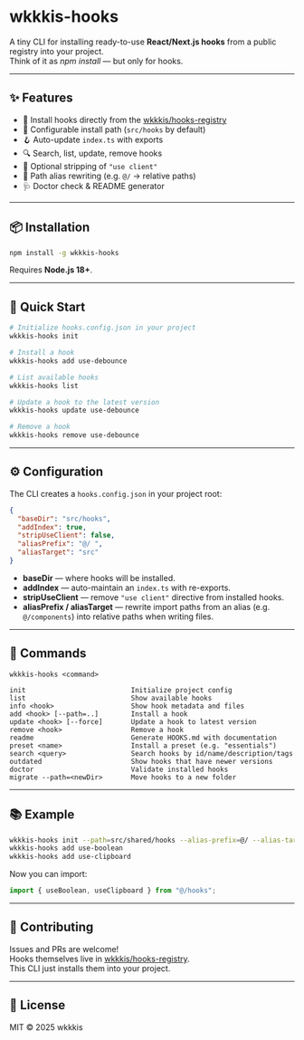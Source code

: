 # wkkkis-hooks

A tiny CLI for installing ready-to-use **React/Next.js hooks** from a public registry into your project.  
Think of it as *npm install* — but only for hooks.

---

## ✨ Features
- 🚀 Install hooks directly from the [wkkkis/hooks-registry](https://github.com/wkkkis/hooks-registry)
- 📂 Configurable install path (`src/hooks` by default)
- 🪝 Auto-update `index.ts` with exports
- 🔍 Search, list, update, remove hooks
- 🧹 Optional stripping of `"use client"`
- 🔗 Path alias rewriting (e.g. `@/` → relative paths)
- 🩺 Doctor check & README generator

---

## 📦 Installation

```bash
npm install -g wkkkis-hooks
```

Requires **Node.js 18+**.

---

## 🚀 Quick Start

```bash
# Initialize hooks.config.json in your project
wkkkis-hooks init

# Install a hook
wkkkis-hooks add use-debounce

# List available hooks
wkkkis-hooks list

# Update a hook to the latest version
wkkkis-hooks update use-debounce

# Remove a hook
wkkkis-hooks remove use-debounce
```

---

## ⚙️ Configuration

The CLI creates a `hooks.config.json` in your project root:

```json
{
  "baseDir": "src/hooks",
  "addIndex": true,
  "stripUseClient": false,
  "aliasPrefix": "@/ ",
  "aliasTarget": "src"
}
```

- **baseDir** — where hooks will be installed.  
- **addIndex** — auto-maintain an `index.ts` with re-exports.  
- **stripUseClient** — remove `"use client"` directive from installed hooks.  
- **aliasPrefix / aliasTarget** — rewrite import paths from an alias (e.g. `@/components`) into relative paths when writing files.

---

## 📖 Commands

```
wkkkis-hooks <command>

init                          Initialize project config
list                          Show available hooks
info <hook>                   Show hook metadata and files
add <hook> [--path=..]        Install a hook
update <hook> [--force]       Update a hook to latest version
remove <hook>                 Remove a hook
readme                        Generate HOOKS.md with documentation
preset <name>                 Install a preset (e.g. "essentials")
search <query>                Search hooks by id/name/description/tags
outdated                      Show hooks that have newer versions
doctor                        Validate installed hooks
migrate --path=<newDir>       Move hooks to a new folder
```

---

## 📚 Example

```bash
wkkkis-hooks init --path=src/shared/hooks --alias-prefix=@/ --alias-target=src
wkkkis-hooks add use-boolean
wkkkis-hooks add use-clipboard
```

Now you can import:

```ts
import { useBoolean, useClipboard } from "@/hooks";
```

---

## 🤝 Contributing

Issues and PRs are welcome!  
Hooks themselves live in [wkkkis/hooks-registry](https://github.com/wkkkis/hooks-registry).  
This CLI just installs them into your project.

---

## 📜 License

MIT © 2025 wkkkis
